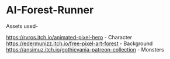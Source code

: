 # AI-Forest-Runner
Assets used-

https://rvros.itch.io/animated-pixel-hero - Character
https://edermunizz.itch.io/free-pixel-art-forest - Background
https://ansimuz.itch.io/gothicvania-patreon-collection - Monsters
